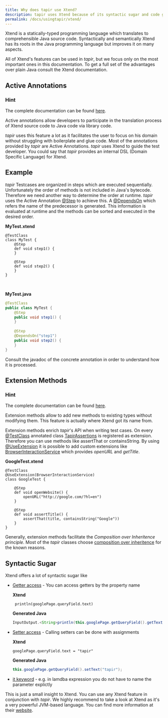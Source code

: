 ```yaml
---
title: Why does tapir use Xtend?
description: tapir uses Xtend because of its syntactic sugar and code generation capabilities.
permalink: /docs/usingtapir/xtend/
---
```


Xtend is a statically-typed programming language which translates to
comprehensible Java source code. Syntactically and semantically Xtend
has its roots in the Java programming language but improves it on many
aspects.

All of Xtend's features can be used in <i>tapir</i>, but we focus only on the
most important ones in this documentation. To get a full set of the
advantages over plain Java consult the Xtend documentation.

## Active Annotations

<div class="panel panel-info">
  <div class="panel-heading">
    <h3 class="panel-title"><span class="fa fa-info-circle"></span> Hint</h3>
  </div>
  <div class="panel-body">
  The complete documentation can be found <a href="http://www.eclipse.org/xtend/documentation/204_activeannotations.html">here</a>.
  </div>
</div>

Active annotations allow developers to participate in the translation
process of Xtend source code to Java code via library code. 

<i>tapir</i> uses this feature a lot as it facilitates the user to focus on his
domain without struggling with boilerplate and glue code. Most of the
annotations provided by <i>tapir</i> are Active Annotations. <i>tapir</i> uses Xtend
to guide the test developer. You could say that <i>tapir</i> provides an
internal DSL (Domain Specific Language) for Xtend.

## Example

<i>tapir</i> Testcases are organized in steps which are executed sequentially.
Unfortunately the order of methods is not included in Java's bytecode.
Therefore we need another way to determine the order at runtime. <i>tapir</i>
uses the Active Annotation [@Step](https://www.javadoc.io/page/de.bmiag.tapir/tapir/latest/de/bmiag/tapir/execution/annotations/step/Step.html) to achieve this. A [@DependsOn](https://www.javadoc.io/page/de.bmiag.tapir/tapir/latest/de/bmiag/tapir/execution/annotations/dependency/DependsOn.html) which
refers the name of the predecessor is generated. This information is
evaluated at runtime and the methods can be sorted and executed in the
desired order.

**MyTest.xtend**

``` xtend
@TestClass
class MyTest {
    @Step
    def void step1() {
    }
 
    @Step
    def void step2() {
    }
}
```

 

**MyTest.java**

``` java
@TestClass
public class MyTest {
    @Step
    public void step1() {
    }
 
    @Step
    @DependsOn("step1")
    public void step2() {
    }
}
```

Consult the javadoc of the concrete annotation in order to understand
how it is processed.

## Extension Methods

<div class="panel panel-info">
  <div class="panel-heading">
    <h3 class="panel-title"><span class="fa fa-info-circle"></span> Hint</h3>
  </div>
  <div class="panel-body">
  The complete documentation can be found <a href="http://www.eclipse.org/xtend/documentation/202_xtend_classes_members.html#extension-methods">here</a>.
  </div>
</div>

Extension methods allow to add new methods to existing types without
modifying them. This feature is actually where Xtend got its name from. 

Extension methods enrich <i>tapir</i>'s API when writing test cases. On every
[@TestClass](https://www.javadoc.io/page/de.bmiag.tapir/tapir/latest/de/bmiag/tapir/execution/model/TestClass.html) annotated class [TapirAssertions](https://www.javadoc.io/page/de.bmiag.tapir/tapir/latest/de/bmiag/tapir/util/extensions/TapirAssertions.html) is registered as extension.
Therefore you can use methods like assertThat or containsString. By
using [@UseExtension](https://www.javadoc.io/page/de.bmiag.tapir/tapir/latest/de/bmiag/tapir/core/annotation/useextension/UseExtension.html) it is possible to add custom extensions like
[BrowserInteractionService](https://www.javadoc.io/page/de.bmiag.tapir/tapir/latest/de/bmiag/tapir/selenium/service/BrowserInteractionService.html) which provides *openURL* and *getTitle*.

**GoogleTest.xtend**

``` xtend
@TestClass
@UseExtension(BrowserInteractionService)
class GoogleTest {

    @Step
    def void openWebsite() {
        openURL("http://google.com/?hl=en")
    }

    @Step
    def void assertTitle() {
        assertThat(title, containsString("Google"))
    }
}
```

Generally, extension methods facilitate the *Composition over
Inheritence principle*. Most of the <i>tapir</i> classes choose [composition
over
inheritence](https://en.wikipedia.org/wiki/Composition_over_inheritance)
for the known reasons.

## Syntactic Sugar

Xtend offers a lot of syntactic sugar like

-   [Getter
    access](https://eclipse.org/xtend/documentation/203_xtend_expressions.html#property-access) -
    You can access getters by the property name

    **Xtend**

    ``` xtend
     println(googlePage.queryField.text)
    ```

    **Generated Java**

    ``` java
    InputOutput.<String>println(this.googlePage.getQueryField().getText());
    ```

-   [Setter
    access](https://eclipse.org/xtend/documentation/203_xtend_expressions.html#property-assignments) -
    Calling setters can be done with assignments

    **Xtend**

    ``` xtend
    googlePage.queryField.text = "tapir" 
    ```

    **Generated Java**

    ``` java
    this.googlePage.getQueryField().setText("tapir");
    ```

-   [it
    keyword](https://eclipse.org/xtend/documentation/203_xtend_expressions.html#implicit-variables) -
    e.g. in lamdba expression you do not have to name the parameter
    explictly

This is just a small insight to Xtend. You can use any Xtend feature in
conjunction with <i>tapir</i>. We highly recommend to take a look at Xtend as
it's a very powerful JVM-based language. You can find more information
at their [website](https://eclipse.org/xtend/).
